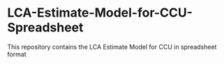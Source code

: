 # LCA-Estimate-Model-for-CCU-Spreadsheet
This repository contains the LCA Estimate Model for CCU in spreadsheet format
